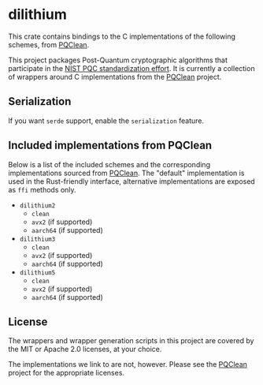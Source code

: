 # dilithium


This crate contains bindings to the C implementations of the following schemes,
from [PQClean][pqclean].

This project packages Post-Quantum cryptographic algorithms that participate in
the [NIST PQC standardization effort][nistpqc]. It is currently a collection of
wrappers around C implementations from the [PQClean][pqclean] project.

## Serialization

If you want `serde` support, enable the `serialization` feature.

## Included implementations from PQClean

Below is a list of the included schemes and the corresponding implementations
sourced from [PQClean][pqclean]. The "default" implementation is used in the
Rust-friendly interface, alternative implementations are exposed as ``ffi``
methods only.

* ``dilithium2``
  * ``clean``
  * ``avx2`` (if supported)
  * ``aarch64`` (if supported)
* ``dilithium3``
  * ``clean``
  * ``avx2`` (if supported)
  * ``aarch64`` (if supported)
* ``dilithium5``
  * ``clean``
  * ``avx2`` (if supported)
  * ``aarch64`` (if supported)


## License

The wrappers and wrapper generation scripts in this project are covered by the
MIT or Apache 2.0 licenses, at your choice.

The implementations we link to are not, however. Please see the [PQClean][pqclean]
project for the appropriate licenses.

[pqclean]: https://github.com/PQClean/PQClean/
[nistpqc]: https://nist.gov/pqc/